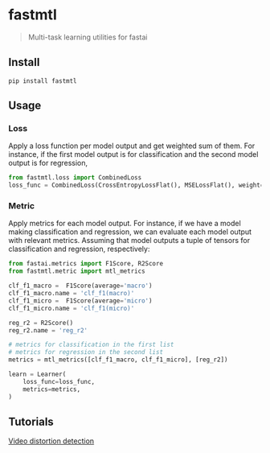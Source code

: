 # fastmtl
> Multi-task learning utilities for fastai


## Install

`pip install fastmtl`

## Usage

### Loss

Apply a loss function per model output and get weighted sum of them. For instance, if the first model output is for classification and the second model output is for regression,
```py
from fastmtl.loss import CombinedLoss
loss_func = CombinedLoss(CrossEntropyLossFlat(), MSELossFlat(), weight=[1.0, 3.0])
```

### Metric

Apply metrics for each model output. For instance, if we have a model making classification and regression, we can evaluate each model output with relevant metrics. Assuming that model outputs a tuple of tensors for classification and regression, respectively:

```py
from fastai.metrics import F1Score, R2Score
from fastmtl.metric import mtl_metrics

clf_f1_macro =  F1Score(average='macro')
clf_f1_macro.name = 'clf_f1(macro)'
clf_f1_micro =  F1Score(average='micro')
clf_f1_micro.name = 'clf_f1(micro)'

reg_r2 = R2Score()
reg_r2.name = 'reg_r2'

# metrics for classification in the first list 
# metrics for regression in the second list 
metrics = mtl_metrics([clf_f1_macro, clf_f1_micro], [reg_r2])

learn = Learner(
    loss_func=loss_func,
    metrics=metrics,
)
```

## Tutorials

[Video distortion detection](https://bdsaglam.github.io/fastmtl/tutorial.vqa)
